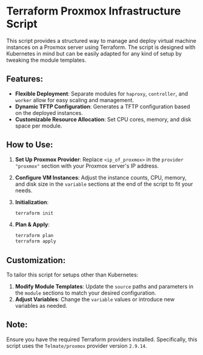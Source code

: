 # Terraform Proxmox Infrastructure Script

This script provides a structured way to manage and deploy virtual machine instances on a Proxmox server using Terraform. The script is designed with Kubernetes in mind but can be easily adapted for any kind of setup by tweaking the module templates.

## Features:

- **Flexible Deployment**: Separate modules for `haproxy`, `controller`, and `worker` allow for easy scaling and management.
- **Dynamic TFTP Configuration**: Generates a TFTP configuration based on the deployed instances.
- **Customizable Resource Allocation**: Set CPU cores, memory, and disk space per module.

## How to Use:

1. **Set Up Proxmox Provider**:
    Replace `<ip_of_proxmox>` in the `provider "proxmox"` section with your Proxmox server's IP address.

2. **Configure VM Instances**:
    Adjust the instance counts, CPU, memory, and disk size in the `variable` sections at the end of the script to fit your needs.

3. **Initialization**:
    ```bash
    terraform init
    ```

4. **Plan & Apply**:
    ```bash
    terraform plan
    terraform apply
    ```

## Customization:

To tailor this script for setups other than Kubernetes:

1. **Modify Module Templates**: Update the `source` paths and parameters in the `module` sections to match your desired configuration.
2. **Adjust Variables**: Change the `variable` values or introduce new variables as needed.

## Note:
Ensure you have the required Terraform providers installed. Specifically, this script uses the `Telmate/proxmox` provider version `2.9.14`.
